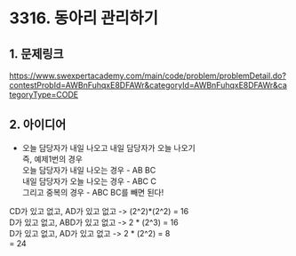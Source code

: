 # 3316. 동아리 관리하기

## 1. 문제링크  
<https://www.swexpertacademy.com/main/code/problem/problemDetail.do?contestProbId=AWBnFuhqxE8DFAWr&categoryId=AWBnFuhqxE8DFAWr&categoryType=CODE>

## 2. 아이디어  
* 오늘 담당자가 내일 나오고 내일 담당자가 오늘 나오기  
즉, 예제1번의 경우  
오늘 담당자가 내일 나오는 경우 - AB BC  
내일 담당자가 오늘 나오는 경우 - ABC C  
그리고 중복의 경우 - ABC BC를 빼면 된다!  
  
CD가 있고 없고, AD가 있고 없고 -> (2^2)*(2^2) = 16  
D가 있고 없고, ABD가 있고 없고 -> 2 * (2^3) = 16  
D가 있고 없고, AD가 있고 없고 -> 2 * (2^2) = 8  
= 24
